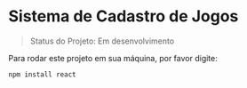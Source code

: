 # Sistema de Cadastro de Jogos #

> Status do Projeto: Em desenvolvimento

Para rodar este projeto em sua máquina, por favor digite: 

```
npm install react
```
